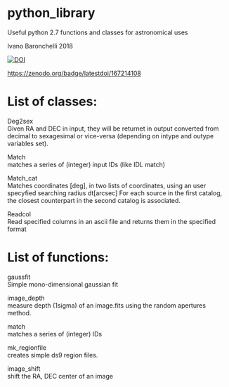 # python_library
Useful python 2.7 functions and classes for astronomical uses

Ivano Baronchelli 2018


[![DOI](https://zenodo.org/badge/167214108.svg)](https://zenodo.org/badge/latestdoi/167214108)

https://zenodo.org/badge/latestdoi/167214108



# List of classes:

Deg2sex    
Given RA and DEC in input, they will be returnet in output converted from decimal to sexagesimal or vice-versa (depending on intype and outype variables set).

Match     
matches a series of (integer) input IDs (like IDL match)

Match_cat     
Matches coordinates [deg], in two lists of coordinates, using an user specyfied searching radius dt[arcsec] For each source in the first catalog, the closest counterpart in the second catalog is associated.

Readcol     
Read specified columns in an ascii file and returns them in the specified format



# List of functions:

gaussfit     
Simple mono-dimensional gaussian fit

image_depth     
measure depth (1sigma) of an image.fits using the random apertures method. 

match     
matches a series of (integer) IDs

mk_regionfile     
creates simple ds9 region files. 

image_shift     
shift the RA, DEC center of an image

